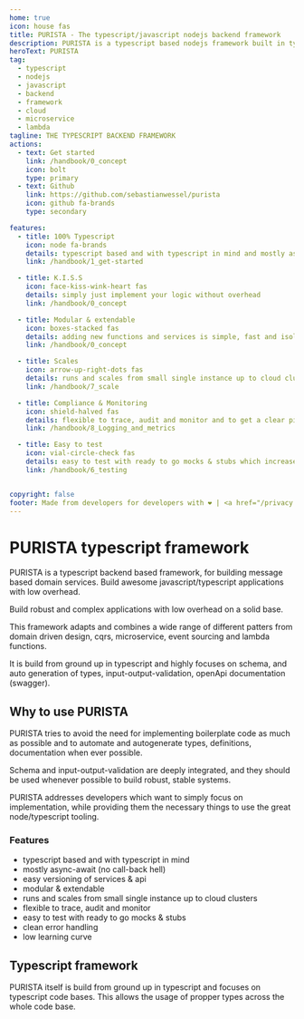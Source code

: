 ```yaml
---
home: true
icon: house fas
title: PURISTA - The typescript/javascript nodejs backend framework
description: PURISTA is a typescript based nodejs framework built in typescript to be used for javascript and typescript backend application development.
heroText: PURISTA
tag:
  - typescript
  - nodejs
  - javascript
  - backend
  - framework
  - cloud
  - microservice
  - lambda
tagline: THE TYPESCRIPT BACKEND FRAMEWORK
actions:
  - text: Get started
    link: /handbook/0_concept
    icon: bolt
    type: primary
  - text: Github
    link: https://github.com/sebastianwessel/purista
    icon: github fa-brands
    type: secondary

features:
  - title: 100% Typescript
    icon: node fa-brands
    details: typescript based and with typescript in mind and mostly async-await (no call-back hell)
    link: /handbook/1_get-started

  - title: K.I.S.S
    icon: face-kiss-wink-heart fas
    details: simply just implement your logic without overhead
    link: /handbook/0_concept

  - title: Modular & extendable
    icon: boxes-stacked fas
    details: adding new functions and services is simple, fast and isolated
    link: /handbook/0_concept

  - title: Scales
    icon: arrow-up-right-dots fas
    details: runs and scales from small single instance up to cloud clusters.
    link: /handbook/7_scale

  - title: Compliance & Monitoring
    icon: shield-halved fas
    details: flexible to trace, audit and monitor and to get a clear picture of what's going on
    link: /handbook/8_Logging_and_metrics

  - title: Easy to test
    icon: vial-circle-check fas
    details: easy to test with ready to go mocks & stubs which increases productivity and reduces costs
    link: /handbook/6_testing


copyright: false
footer: Made from developers for developers with ❤️ | <a href="/privacy.html">Privacy</a> | <a href="/imprint.html">Imprint</a>
---
```


# PURISTA typescript framework

PURISTA is a typescript backend based framework, for building message based domain services. Build awesome javascript/typescript applications with low overhead.

Build robust and complex applications with low overhead on a solid base.

This framework adapts and combines a wide range of different patters from domain driven design, cqrs, microservice, event sourcing and lambda functions.

It is build from ground up in typescript and highly focuses on schema, and auto generation of types, input-output-validation, openApi documentation (swagger).

## Why to use PURISTA

PURISTA tries to avoid the need for implementing boilerplate code as much as possible and to automate and autogenerate types, definitions, documentation when ever possible.

Schema and input-output-validation are deeply integrated, and they should be used whenever possible to build robust, stable systems.

PURISTA addresses developers which want to simply focus on implementation, while providing them the necessary things to use the great node/typescript tooling.

### Features

- typescript based and with typescript in mind
- mostly async-await (no call-back hell)
- easy versioning of services & api
- modular & extendable
- runs and scales from small single instance up to cloud clusters
- flexible to trace, audit and monitor
- easy to test with ready to go mocks & stubs
- clean error handling
- low learning curve

## Typescript framework

PURISTA itself is build from ground up in typescript and focuses on typescript code bases. This allows the usage of propper types across the whole code base.
